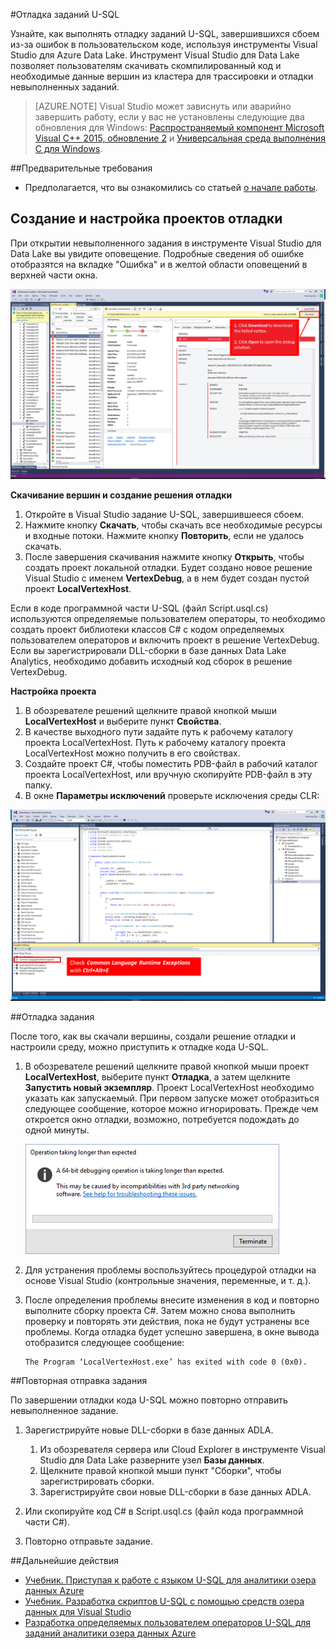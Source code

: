 <properties 
   pageTitle="Отладка заданий U-SQL | Microsoft Azure" 
   description="Узнайте, как выполнять отладку заданий U-SQL, завершившихся сбоем, с помощью Visual Studio. " 
   services="data-lake-analytics" 
   documentationCenter="" 
   authors="mumian" 
   manager="paulettm" 
   editor="cgronlun"/>
 
<tags
   ms.service="data-lake-analytics"
   ms.devlang="na"
   ms.topic="article"
   ms.tgt_pltfrm="na"
   ms.workload="big-data" 
   ms.date="07/26/2016"
   ms.author="jgao"/>



#Отладка заданий U-SQL 

Узнайте, как выполнять отладку заданий U-SQL, завершившихся сбоем из-за ошибок в пользовательском коде, используя инструменты Visual Studio для Azure Data Lake. Инструмент Visual Studio для Data Lake позволяет пользователям скачивать скомпилированный код и необходимые данные вершин из кластера для трассировки и отладки невыполненных заданий.

>[AZURE.NOTE] Visual Studio может зависнуть или аварийно завершить работу, если у вас не установлены следующие два обновления для Windows: [Распространяемый компонент Microsoft Visual C++ 2015, обновление 2](https://www.microsoft.com/download/details.aspx?id=51682) и [Универсальная среда выполнения C для Windows](https://www.microsoft.com/download/details.aspx?id=50410&wa=wsignin1.0).


##Предварительные требования
-	Предполагается, что вы ознакомились со статьей [о начале работы](data-lake-analytics-data-lake-tools-get-started.md).

## Создание и настройка проектов отладки

При открытии невыполненного задания в инструменте Visual Studio для Data Lake вы увидите оповещение. Подробные сведения об ошибке отобразятся на вкладке "Ошибка" и в желтой области оповещений в верхней части окна.

![Azure Data Lake Analytics U-SQL отладка visual studio скачивание вершины](./media/data-lake-analytics-debug-u-sql-jobs/data-lake-analytics-download-vertex.png)

**Скачивание вершин и создание решения отладки**

1.	Откройте в Visual Studio задание U-SQL, завершившееся сбоем.
2.	Нажмите кнопку **Скачать**, чтобы скачать все необходимые ресурсы и входные потоки. Нажмите кнопку **Повторить**, если не удалось скачать.
3.	После завершения скачивания нажмите кнопку **Открыть**, чтобы создать проект локальной отладки. Будет создано новое решение Visual Studio с именем **VertexDebug**, а в нем будет создан пустой проект **LocalVertexHost**.

Если в коде программной части U-SQL (файл Script.usql.cs) используются определяемые пользователем операторы, то необходимо создать проект библиотеки классов C# с кодом определяемых пользователем операторов и включить проект в решение VertexDebug. Если вы зарегистрировали DLL-сборки в базе данных Data Lake Analytics, необходимо добавить исходный код сборок в решение VertexDebug.
 

**Настройка проекта**

1.	В обозревателе решений щелкните правой кнопкой мыши **LocalVertexHost** и выберите пункт **Свойства**.
2.	В качестве выходного пути задайте путь к рабочему каталогу проекта LocalVertexHost. Путь к рабочему каталогу проекта LocalVertexHost можно получить в его свойствах.
3.	Создайте проект C#, чтобы поместить PDB-файл в рабочий каталог проекта LocalVertexHost, или вручную скопируйте PDB-файл в эту папку.
4.	В окне **Параметры исключений** проверьте исключения среды CLR:

![Azure Data Lake Analytics U-SQL отладка visual studio настройка](./media/data-lake-analytics-debug-u-sql-jobs/data-lake-analytics-clr-exception-setting.png)
 
##Отладка задания

После того, как вы скачали вершины, создали решение отладки и настроили среду, можно приступить к отладке кода U-SQL.

1.	В обозревателе решений щелкните правой кнопкой мыши проект **LocalVertexHost**, выберите пункт **Отладка**, а затем щелкните **Запустить новый экземпляр**. Проект LocalVertexHost необходимо указать как запускаемый. При первом запуске может отобразиться следующее сообщение, которое можно игнорировать. Прежде чем откроется окно отладки, возможно, потребуется подождать до одной минуты.
 
    ![Azure Data Lake Analytics U-SQL отладка visual studio предупреждение](./media/data-lake-analytics-debug-u-sql-jobs/data-lake-analytics-visual-studio-u-sql-debug-warning.png)

4.	Для устранения проблемы воспользуйтесь процедурой отладки на основе Visual Studio (контрольные значения, переменные, и т. д.).
5.	После определения проблемы внесите изменения в код и повторно выполните сборку проекта C#. Затем можно снова выполнить проверку и повторять эти действия, пока не будут устранены все проблемы. Когда отладка будет успешно завершена, в окне вывода отобразится следующее сообщение:

        The Program ‘LocalVertexHost.exe’ has exited with code 0 (0x0).
 
##Повторная отправка задания

По завершении отладки кода U-SQL можно повторно отправить невыполненное задание.

1. Зарегистрируйте новые DLL-сборки в базе данных ADLA.

    1.	Из обозревателя сервера или Cloud Explorer в инструменте Visual Studio для Data Lake разверните узел **Базы данных**.
    2.	Щелкните правой кнопкой мыши пункт "Сборки", чтобы зарегистрировать сборки.
    3.	Зарегистрируйте свои новые DLL-сборки в базе данных ADLA.
 
2.	Или скопируйте код C# в Script.usql.cs (файл кода программной части C#).
3.	Повторно отправьте задание.

##Дальнейшие действия

- [Учебник. Приступая к работе с языком U-SQL для аналитики озера данных Azure](data-lake-analytics-u-sql-get-started.md)
- [Учебник. Разработка скриптов U-SQL с помощью средств озера данных для Visual Studio](data-lake-analytics-data-lake-tools-get-started.md)
- [Разработка определяемых пользователем операторов U-SQL для заданий аналитики озера данных Azure](data-lake-analytics-u-sql-develop-user-defined-operators.md)

<!---HONumber=AcomDC_0817_2016-->